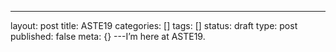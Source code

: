 ---
layout: post
title: ASTE19
categories: []
tags: []
status: draft
type: post
published: false
meta: {}
---I’m here at ASTE19.
